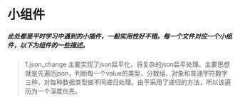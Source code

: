 # 小组件
##### 此处都是平时学习中遇到的小插件，一般实用性好不错。每一个文件对应一个小组件，以下为组件的一些描述。
> 1.json_change
> 主要实现了json扁平化，将复杂的json扁平处理。主要思想就是先遍历json，判断每一个value的类型，分数组、对象和普通字符数字三种，对每种数据类型做不同递归处理。由于采用了递归的方法，所以该遍历为一个深度优先。
